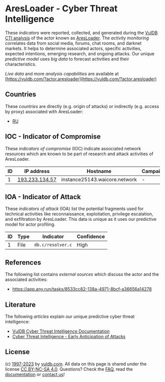 # AresLoader - Cyber Threat Intelligence

These _indicators_ were reported, collected, and generated during the [VulDB CTI analysis](https://vuldb.com/?kb.cti) of the actor known as [AresLoader](https://vuldb.com/?actor.aresloader). The _activity monitoring_ correlates data from social media, forums, chat rooms, and darknet markets. It helps to determine associated actors, specific activities, expected intentions, emerging research, and ongoing attacks. Our unique _predictive model_ uses _big data_ to forecast activities and their characteristics.

_Live data_ and more _analysis capabilities_ are available at [https://vuldb.com/?actor.aresloader](https://vuldb.com/?actor.aresloader)

## Countries

These _countries_ are directly (e.g. origin of attacks) or indirectly (e.g. access by proxy) associated with AresLoader:

* [RU](https://vuldb.com/?country.ru)

## IOC - Indicator of Compromise

These _indicators of compromise_ (IOC) indicate associated network resources which are known to be part of research and attack activities of AresLoader.

ID | IP address | Hostname | Campaign | Confidence
-- | ---------- | -------- | -------- | ----------
1 | [193.233.134.57](https://vuldb.com/?ip.193.233.134.57) | instance25143.waicore.network | - | High

## IOA - Indicator of Attack

These _indicators of attack_ (IOA) list the potential fragments used for technical activities like reconnaissance, exploitation, privilege escalation, and exfiltration by AresLoader. This data is unique as it uses our predictive model for actor profiling.

ID | Type | Indicator | Confidence
-- | ---- | --------- | ----------
1 | File | `db.c/resolver.c` | High

## References

The following list contains _external sources_ which discuss the actor and the associated activities:

* https://app.any.run/tasks/8533cc82-138a-4971-8bcf-a36656a14278

## Literature

The following _articles_ explain our unique predictive cyber threat intelligence:

* [VulDB Cyber Threat Intelligence Documentation](https://vuldb.com/?kb.cti)
* [Cyber Threat Intelligence - Early Anticipation of Attacks](https://www.scip.ch/en/?labs.20201022)

## License

(c) [1997-2023](https://vuldb.com/?kb.changelog) by [vuldb.com](https://vuldb.com/?kb.about). All data on this page is shared under the license [CC BY-NC-SA 4.0](https://creativecommons.org/licenses/by-nc-sa/4.0/). Questions? Check the [FAQ](https://vuldb.com/?kb.faq), read the [documentation](https://vuldb.com/?kb) or [contact us](https://vuldb.com/?contact)!
